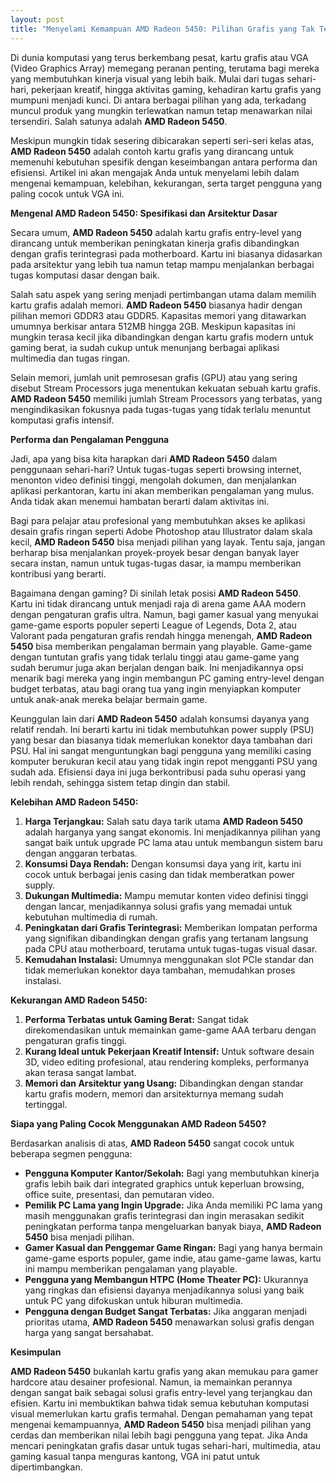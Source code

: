 ```yaml
---
layout: post
title: "Menyelami Kemampuan AMD Radeon 5450: Pilihan Grafis yang Tak Terduga"
---
```


Di dunia komputasi yang terus berkembang pesat, kartu grafis atau VGA (Video Graphics Array) memegang peranan penting, terutama bagi mereka yang membutuhkan kinerja visual yang lebih baik. Mulai dari tugas sehari-hari, pekerjaan kreatif, hingga aktivitas gaming, kehadiran kartu grafis yang mumpuni menjadi kunci. Di antara berbagai pilihan yang ada, terkadang muncul produk yang mungkin terlewatkan namun tetap menawarkan nilai tersendiri. Salah satunya adalah **AMD Radeon 5450**.

Meskipun mungkin tidak sesering dibicarakan seperti seri-seri kelas atas, **AMD Radeon 5450** adalah contoh kartu grafis yang dirancang untuk memenuhi kebutuhan spesifik dengan keseimbangan antara performa dan efisiensi. Artikel ini akan mengajak Anda untuk menyelami lebih dalam mengenai kemampuan, kelebihan, kekurangan, serta target pengguna yang paling cocok untuk VGA ini.

**Mengenal AMD Radeon 5450: Spesifikasi dan Arsitektur Dasar**

Secara umum, **AMD Radeon 5450** adalah kartu grafis entry-level yang dirancang untuk memberikan peningkatan kinerja grafis dibandingkan dengan grafis terintegrasi pada motherboard. Kartu ini biasanya didasarkan pada arsitektur yang lebih tua namun tetap mampu menjalankan berbagai tugas komputasi dasar dengan baik.

Salah satu aspek yang sering menjadi pertimbangan utama dalam memilih kartu grafis adalah memori. **AMD Radeon 5450** biasanya hadir dengan pilihan memori GDDR3 atau GDDR5. Kapasitas memori yang ditawarkan umumnya berkisar antara 512MB hingga 2GB. Meskipun kapasitas ini mungkin terasa kecil jika dibandingkan dengan kartu grafis modern untuk gaming berat, ia sudah cukup untuk menunjang berbagai aplikasi multimedia dan tugas ringan.

Selain memori, jumlah unit pemrosesan grafis (GPU) atau yang sering disebut Stream Processors juga menentukan kekuatan sebuah kartu grafis. **AMD Radeon 5450** memiliki jumlah Stream Processors yang terbatas, yang mengindikasikan fokusnya pada tugas-tugas yang tidak terlalu menuntut komputasi grafis intensif.

**Performa dan Pengalaman Pengguna**

Jadi, apa yang bisa kita harapkan dari **AMD Radeon 5450** dalam penggunaan sehari-hari? Untuk tugas-tugas seperti browsing internet, menonton video definisi tinggi, mengolah dokumen, dan menjalankan aplikasi perkantoran, kartu ini akan memberikan pengalaman yang mulus. Anda tidak akan menemui hambatan berarti dalam aktivitas ini.

Bagi para pelajar atau profesional yang membutuhkan akses ke aplikasi desain grafis ringan seperti Adobe Photoshop atau Illustrator dalam skala kecil, **AMD Radeon 5450** bisa menjadi pilihan yang layak. Tentu saja, jangan berharap bisa menjalankan proyek-proyek besar dengan banyak layer secara instan, namun untuk tugas-tugas dasar, ia mampu memberikan kontribusi yang berarti.

Bagaimana dengan gaming? Di sinilah letak posisi **AMD Radeon 5450**. Kartu ini tidak dirancang untuk menjadi raja di arena game AAA modern dengan pengaturan grafis ultra. Namun, bagi gamer kasual yang menyukai game-game esports populer seperti League of Legends, Dota 2, atau Valorant pada pengaturan grafis rendah hingga menengah, **AMD Radeon 5450** bisa memberikan pengalaman bermain yang playable. Game-game dengan tuntutan grafis yang tidak terlalu tinggi atau game-game yang sudah berumur juga akan berjalan dengan baik. Ini menjadikannya opsi menarik bagi mereka yang ingin membangun PC gaming entry-level dengan budget terbatas, atau bagi orang tua yang ingin menyiapkan komputer untuk anak-anak mereka belajar bermain game.

Keunggulan lain dari **AMD Radeon 5450** adalah konsumsi dayanya yang relatif rendah. Ini berarti kartu ini tidak membutuhkan power supply (PSU) yang besar dan biasanya tidak memerlukan konektor daya tambahan dari PSU. Hal ini sangat menguntungkan bagi pengguna yang memiliki casing komputer berukuran kecil atau yang tidak ingin repot mengganti PSU yang sudah ada. Efisiensi daya ini juga berkontribusi pada suhu operasi yang lebih rendah, sehingga sistem tetap dingin dan stabil.

**Kelebihan AMD Radeon 5450:**

1.  **Harga Terjangkau:** Salah satu daya tarik utama **AMD Radeon 5450** adalah harganya yang sangat ekonomis. Ini menjadikannya pilihan yang sangat baik untuk upgrade PC lama atau untuk membangun sistem baru dengan anggaran terbatas.
2.  **Konsumsi Daya Rendah:** Dengan konsumsi daya yang irit, kartu ini cocok untuk berbagai jenis casing dan tidak memberatkan power supply.
3.  **Dukungan Multimedia:** Mampu memutar konten video definisi tinggi dengan lancar, menjadikannya solusi grafis yang memadai untuk kebutuhan multimedia di rumah.
4.  **Peningkatan dari Grafis Terintegrasi:** Memberikan lompatan performa yang signifikan dibandingkan dengan grafis yang tertanam langsung pada CPU atau motherboard, terutama untuk tugas-tugas visual dasar.
5.  **Kemudahan Instalasi:** Umumnya menggunakan slot PCIe standar dan tidak memerlukan konektor daya tambahan, memudahkan proses instalasi.

**Kekurangan AMD Radeon 5450:**

1.  **Performa Terbatas untuk Gaming Berat:** Sangat tidak direkomendasikan untuk memainkan game-game AAA terbaru dengan pengaturan grafis tinggi.
2.  **Kurang Ideal untuk Pekerjaan Kreatif Intensif:** Untuk software desain 3D, video editing profesional, atau rendering kompleks, performanya akan terasa sangat lambat.
3.  **Memori dan Arsitektur yang Usang:** Dibandingkan dengan standar kartu grafis modern, memori dan arsitekturnya memang sudah tertinggal.

**Siapa yang Paling Cocok Menggunakan AMD Radeon 5450?**

Berdasarkan analisis di atas, **AMD Radeon 5450** sangat cocok untuk beberapa segmen pengguna:

*   **Pengguna Komputer Kantor/Sekolah:** Bagi yang membutuhkan kinerja grafis lebih baik dari integrated graphics untuk keperluan browsing, office suite, presentasi, dan pemutaran video.
*   **Pemilik PC Lama yang Ingin Upgrade:** Jika Anda memiliki PC lama yang masih menggunakan grafis terintegrasi dan ingin merasakan sedikit peningkatan performa tanpa mengeluarkan banyak biaya, **AMD Radeon 5450** bisa menjadi pilihan.
*   **Gamer Kasual dan Penggemar Game Ringan:** Bagi yang hanya bermain game-game esports populer, game indie, atau game-game lawas, kartu ini mampu memberikan pengalaman yang playable.
*   **Pengguna yang Membangun HTPC (Home Theater PC):** Ukurannya yang ringkas dan efisiensi dayanya menjadikannya solusi yang baik untuk PC yang difokuskan untuk hiburan multimedia.
*   **Pengguna dengan Budget Sangat Terbatas:** Jika anggaran menjadi prioritas utama, **AMD Radeon 5450** menawarkan solusi grafis dengan harga yang sangat bersahabat.

**Kesimpulan**

**AMD Radeon 5450** bukanlah kartu grafis yang akan memukau para gamer hardcore atau desainer profesional. Namun, ia memainkan perannya dengan sangat baik sebagai solusi grafis entry-level yang terjangkau dan efisien. Kartu ini membuktikan bahwa tidak semua kebutuhan komputasi visual memerlukan kartu grafis termahal. Dengan pemahaman yang tepat mengenai kemampuannya, **AMD Radeon 5450** bisa menjadi pilihan yang cerdas dan memberikan nilai lebih bagi pengguna yang tepat. Jika Anda mencari peningkatan grafis dasar untuk tugas sehari-hari, multimedia, atau gaming kasual tanpa menguras kantong, VGA ini patut untuk dipertimbangkan.
